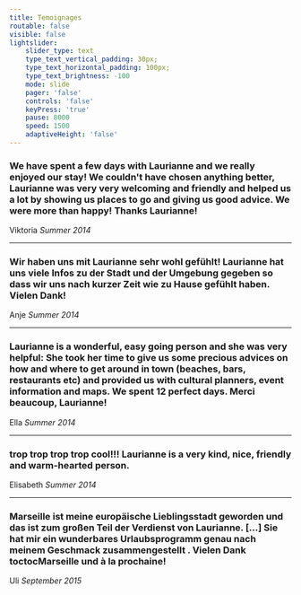 ```yaml
---
title: Temoignages
routable: false
visible: false
lightslider:
    slider_type: text
    type_text_vertical_padding: 30px;
    type_text_horizontal_padding: 100px;
    type_text_brightness: -100
    mode: slide
    pager: 'false'
    controls: 'false'
    keyPress: 'true'
    pause: 8000
    speed: 1500
    adaptiveHeight: 'false'
---
```


### We have spent a few days with Laurianne and we really enjoyed our stay! We couldn't have chosen anything better, Laurianne was very very welcoming and friendly and helped us a lot by showing us places to go and giving us good advice. We were more than happy! Thanks Laurianne!


Viktoria _Summer 2014_
___
### Wir haben uns mit Laurianne sehr wohl gefühlt! Laurianne hat uns viele Infos zu der Stadt und der Umgebung gegeben so dass wir uns nach kurzer Zeit wie zu Hause gefühlt haben. Vielen Dank!


Anje _Summer 2014_
___
### Laurianne is a wonderful, easy going person and she was very helpful: She took her time to give us some precious advices on how and where to get around in town (beaches, bars, restaurants etc) and provided us with cultural planners, event information and maps. We spent 12 perfect days. Merci beaucoup, Laurianne!


Ella _Summer 2014_
___
### trop trop trop trop cool!!! Laurianne is a very kind, nice, friendly and warm-hearted person. 


Elisabeth _Summer 2014_
___
### Marseille ist meine europäische Lieblingsstadt geworden und das ist zum großen Teil der Verdienst von Laurianne. [...] Sie hat mir ein wunderbares Urlaubsprogramm genau nach meinem Geschmack zusammengestellt . Vielen Dank toctocMarseille und à la prochaine!


Uli _September 2015_